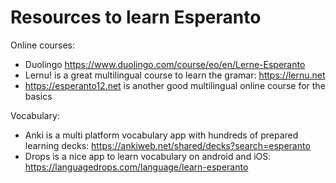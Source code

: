# Resources to learn Esperanto

Online courses:
* Duolingo https://www.duolingo.com/course/eo/en/Lerne-Esperanto 
* Lernu! is a great multilingual course to learn the gramar: https://lernu.net
* https://esperanto12.net is another good multilingual online course for the basics

Vocabulary:
* Anki is a multi platform vocabulary app with hundreds of prepared learning decks: https://ankiweb.net/shared/decks?search=esperanto
* Drops is a nice app to learn vocabulary on android and iOS: https://languagedrops.com/language/learn-esperanto
  
